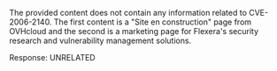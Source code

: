 The provided content does not contain any information related to CVE-2006-2140. The first content is a "Site en construction" page from OVHcloud and the second is a marketing page for Flexera's security research and vulnerability management solutions.

Response: UNRELATED